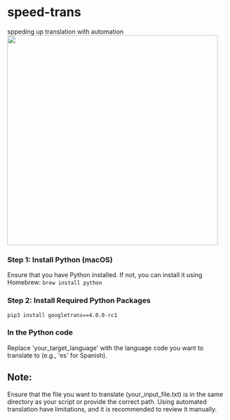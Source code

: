 # speed-trans
sppeding up translation with automation
<img src="https://giphy.com/embed/FVZoYkTx3cuVCkEavD" width="480">

### Step 1: Install Python (macOS)
Ensure that you have Python installed. If not, you can install it using Homebrew:
`brew install python`

### Step 2: Install Required Python Packages
`pip3 install googletrans==4.0.0-rc1`

### In the Python code
Replace 'your_target_language' with the language code you want to translate to (e.g., 'es' for Spanish).

## Note:
Ensure that the file you want to translate (your_input_file.txt) is in the same directory as your script or provide the correct path.
Using automated translation have limitations, and it is recommended to review it manually.
